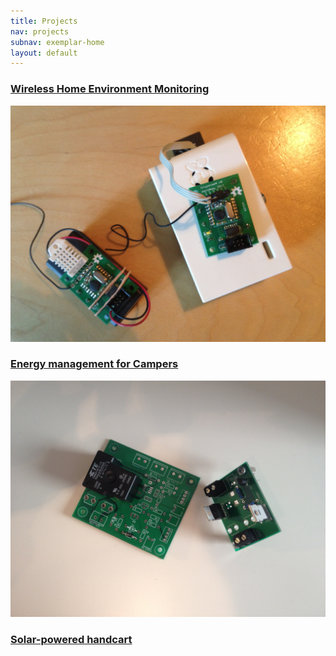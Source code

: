 ```yaml
---
title: Projects
nav: projects
subnav: exemplar-home
layout: default
---
```



### [Wireless Home Environment Monitoring](/wirelesshome.html)
<div class="projectthumb"><a href="/wirelesshome.html"><img src="/img/tinysense.jpg" width="780" class="wireless_thumb" /></a></div>

### [Energy management for Campers](/buscontrol.html)
<div class="projectthumb"><a href="/buscontrol.html"><img src="/img/buscontrol.jpg" width="780" class="buscontrol_thumb" /></a></div>

### [Solar-powered handcart](/bollo3k.html)
